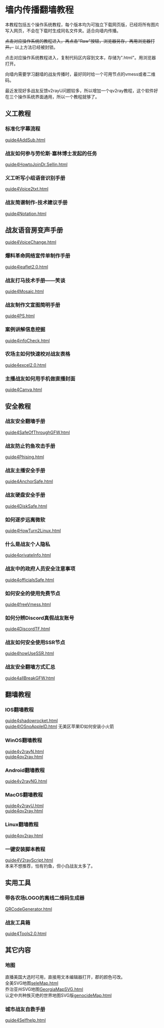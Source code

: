 # 墙内传播翻墙教程  
本教程包括五个操作系统教程，每个版本均为可独立下载网页版，已经将所有图片写入网页，不会在下载时生成同名文件夹。适合向墙内传播。  

~~点击对应操作系统的教程进入，再点击"Raw"按钮，浏览器另存，再用浏览器打开。~~
以上方法已经被封锁。

点击对应操作系统教程进入，复制代码区内容到文本，存储为".html"。用浏览器打开。

向墙内需要学习翻墙的战友传播时，最好同时给一个可用节点的vmess或者二维码。  

最近发现好多战友反馈v2rayU问题较多，所以增加一个qv2ray教程，这个软件好在三个操作系统界面通用，所以一个教程就够了。

## 义工教程  
### 标准化字幕流程  
[guide4AddSub.html](guide4AddSub.html)  
### 战友如何参与劳伦斯·塞林博士发起的任务  
[guide4HowtoJoinDr.Sellin.html](guide4HowtoJoinDr.Sellin.html)  
### 义工听写小组语音识别手册  
[guide4Voice2txt.html](guide4Voice2txt.html)  
### 战友简谱制作-技术建议手册  
[guide4Notation.html](guide4Notation.html)  
## 战友语音房变声手册  
[guide4VoiceChange.html](guide4VoiceChange.html)  
### 爆料革命网络宣传单制作手册  
[guide4leaflet2.0.html](guide4leaflet2.0.html)  
### 战友打马技术手册——笑谈  
[guide4Mosaic.html](guide4Mosaic.html)  
### 战友制作文宣图简明手册  
[guide4PS.html](guide4PS.html)  
### 案例讲解信息挖掘  
[guide4infoCheck.html](guide4infoCheck.html)  
### 农场主如何快速校对战友表格  
[guide4excel2.0.html](guide4excel2.0.html)  
### 主播战友如何用手机做直播封面  
[guide4Canva.html](guide4Canva.html)  

## 安全教程  
### 战友安全翻墙手册  
[guide4SafeOfThroughGFW.html](guide4SafeOfThroughGFW.html)  
### 战友防止钓鱼攻击手册
[guide4Phising.html](guide4Phising.html)  
### 战友主播安全手册  
[guide4AnchorSafe.html](guide4AnchorSafe.html)  
### 战友硬盘安全手册  
[guide4DiskSafe.html](guide4DiskSafe.html)  
### 如何逐步远离微软  
[guide4HowTurn2Linux.html](guide4HowTurn2Linux.html)
### 什么是战友个人隐私  
[guide4privateInfo.html](guide4privateInfo.html)  
### 战友中的政府人员安全注意事项   
[guide4officialsSafe.html](guide4officialsSafe.html)  
### 如何安全的使用免费节点  
[guide4freeVmess.html](guide4freeVmess.html)  
### 如何分辨Discord真假战友账号  
[guide4DiscordTF.html](guide4DiscordTF.html)  
### 战友如何安全使用SSR节点  
[guide4howUseSSR.html](guide4howUseSSR.html)  
### 战友安全翻墙方式汇总  
[guide4allBreakGFW.html](guide4allBreakGFW.html)  


## 翻墙教程  
### IOS翻墙教程  
[guide4shadowrocket.html](guide4shadowrocket.html)  
[guide4IOSnoAppleID.html](guide4IOSnoAppleID.html) 无美区苹果ID如何安装小火箭  
### WinOS翻墙教程  
[guide4v2rayN.html](guide4v2rayN.html)  
[guide4qv2ray.html](guide4qv2ray.html)  
### Android翻墙教程  
[guide4v2rayNG.html](guide4v2rayNG.html)  
### MacOS翻墙教程  
[guide4v2rayU.html](guide4v2rayU.html)  
[guide4qv2ray.html](guide4qv2ray.html)
### Linux翻墙教程
[guide4qv2ray.html](guide4qv2ray.html)  
### 一键安装脚本教程  
[guide4V2rayScript.html](guide4V2rayScript.html)  
本来不想推荐，怕有钓鱼，但小白战友太多了。  

## 实用工具  
### 带各农场LOGO的离线二维码生成器  
[QRCodeGenerator.html](QRCodeGenerator.html)  
### 战友工具箱  
[guide4Tools2.0.html](guide4Tools2.0.html)  

## 其它内容  
### 地图  
直播美国大选时可用，直接用文本编辑器打开，郡的颜色可改。  
全美SVG地图[seleMap.html](seleMap.html)  
乔治亚州SVG地图[GeorgiaMapSVG.html](GeorgiaMapSVG.html)  
认定中共种族灭绝的世界地图SVG版[genocideMap.html](genocideMap.html)  
### 城市战友自救手册  
[guide4Selfhelp.html](guide4Selfhelp.html)  

